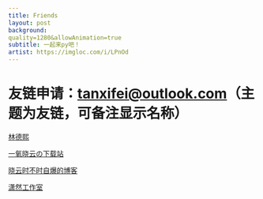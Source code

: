 ```yaml
---
title: Friends
layout: post
background: 
quality=1280&allowAnimation=true
subtitle: 一起来py吧！
artist: https://imgloc.com/i/LPnOd
---
```


# **友链申请：tanxifei@outlook.com（主题为友链，可备注显示名称）**

[林德熙](https://blog.lindexi.com/)

[一氧晓云の下载站](https://d.oxyxc.top/)

[晓云时不时自爆的博客](https://blog.oxyxc.top/)

[潇然工作室](https://www.xrgzs.top/)

